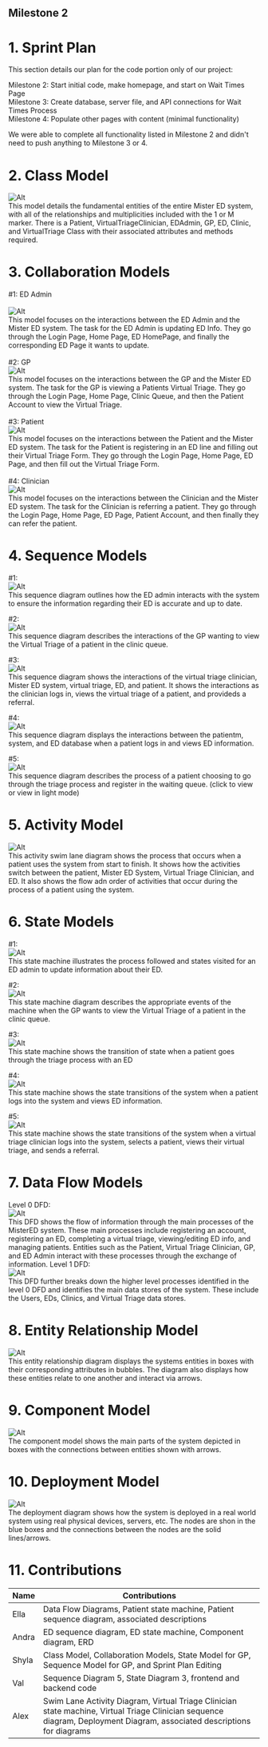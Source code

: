 ## Milestone 2

# 1. Sprint Plan

This section details our plan for the code portion only of our project:

Milestone 2: Start initial code, make homepage, and start on Wait Times Page <br>
Milestone 3: Create database, server file, and API connections for Wait Times Process <br>
Milestone 4: Populate other pages with content (minimal functionality) <br>

We were able to complete all functionality listed in Milestone 2 and didn't need to push anything to Milestone 3 or 4.

# 2. Class Model

  ![Alt](Diagrams/ClassDiagram.svg)
  <br> This model details the fundamental entities of the entire Mister ED system, with all of the relationships and multiplicities included with the 1 or M marker. There is a Patient, VirtualTriageClinician, EDAdmin, GP, ED, Clinic, and VirtualTriage Class with their associated attributes and methods required. 

# 3. Collaboration Models

  #1: ED Admin  
  <br> 
  ![Alt](Diagrams/EDAdminCollaborationDiagram.drawio.svg) 
  <br>This model focuses on the interactions between the ED Admin and the Mister ED system. The task for the ED Admin is updating ED Info. They go through the Login Page, Home Page, ED HomePage, and finally the corresponding ED Page it wants to update.
  <br>  
  #2: GP
  <br>
  ![Alt](Diagrams/GPCollaborationDiagram.svg)
  <br>This model focuses on the interactions between the GP and the Mister ED system. The task for the GP is viewing a Patients Virtual Triage. They go through the Login Page, Home Page, Clinic Queue, and then the Patient Account to view the Virtual Triage. 
  <br>  
  #3: Patient
  <br>
   ![Alt](Diagrams/PatientCollaborationDiagram.svg)
   <br>This model focuses on the interactions between the Patient and the Mister ED system. The task for the Patient is registering in an ED line and filling out their Virtual Triage Form. They go through the Login Page, Home Page, ED Page, and then fill out the Virtual Triage Form. 
  <br>  
  #4: Clinician
  <br> 
   ![Alt](Diagrams/clinicianCollaborationDiagram.svg)
   <br>This model focuses on the interactions between the Clinician and the Mister ED system. The task for the Clinician is referring a patient. They go through the Login Page, Home Page, ED Page, Patient Account, and then finally they can refer the patient.
  <br>

# 4. Sequence Models

  #1: 
  <br> 
  ![Alt](Diagrams/EDAdminSequenceDiagram.drawio.svg)
  <br>This sequence diagram outlines how the ED admin interacts with the system to ensure the information regarding their ED is accurate and up to date.

  #2:
  <br>
  ![Alt](Diagrams/GPSequenceDiagram.drawio.svg) 
  <br>This sequence diagram describes the interactions of the GP wanting to view the Virtual Triage of a patient in the clinic queue.

  #3:
  <br>
  ![Alt](Diagrams/ClinicianSequence.svg)
  <br> This sequence diagram shows the interactions of the virtual triage clinician, Mister ED system, virtual triage, ED, and patient. It shows the interactions as the clinician logs in, views the virtual triage of a patient, and provideds a referral. 
  
  #4:
  <br>
  ![Alt](Diagrams/Sequence_patient1.drawio.svg)
  <br> This sequence diagram displays the interactions between the patientm, system, and ED database when a patient logs in and views ED information. 

  #5:
  <br>
  ![Alt](Diagrams/Patient_does_triage.drawio.svg)
  <br> This sequence diagram describes the process of a patient choosing to go through the triage process and register in the waiting queue. (click to view or view in light mode) <br>

# 5. Activity Model
![Alt](Diagrams/SwimLane.svg)
<br> This activity swim lane diagram shows the process that occurs when a patient uses the system from start to finish. It shows how the activities switch between the patient, Mister ED System, Virtual Triage Clinician, and ED. It also shows the flow adn order of activities that occur during the process of a patient using the system. 

# 6. State Models

  #1: 
  <br> 
  ![Alt](Diagrams/EDAdminStateMachinepng.png)
  <br> This state machine illustrates the process followed and states visited for an ED admin to update information about their ED.

  #2:
  <br>
  ![Alt](Diagrams/GPStateDiagram.svg) 
 <br>This state machine diagram describes the appropriate events of the machine when the GP wants to view the Virtual Triage of a patient in the clinic queue.

  #3:
  <br>
  ![Alt](Diagrams/Patient_triage_state_diagram.svg)
  <br> This state machine shows the transition of state when a patient goes through the triage process with an ED
  
  #4:
  <br>
  ![Alt](Diagrams/patientstatemachine.png)
  <br> This state machine shows the state transitions of the system when a patient logs into the system and views ED information. 
  
  #5:
  <br>
  ![Alt](Diagrams/StateDiagramVTC.svg)
  <br> This state machine shows the state transitions of the system when a virtual triage clinician logs into the system, selects a patient, views their virtual triage, and sends a referral.

# 7. Data Flow Models
Level 0 DFD: <br>
![Alt](Diagrams/DFD-Level0.drawio.svg)
<br> This DFD shows the flow of information through the main processes of the MisterED system. These main processes include registering an account, registering an ED, completing a virtual triage, viewing/editing ED info, and managing patients. Entities such as the Patient, Virtual Triage Clinician, GP, and ED Admin interact with these processes through the exchange of information. 
Level 1 DFD: <br>
![Alt](Diagrams/DFD-Level1.drawio.svg)
<br> This DFD further breaks down the higher level processes identified in the level 0 DFD and identifies the main data stores of the system. These include the Users, EDs, Clinics, and Virtual Triage data stores. 


# 8. Entity Relationship Model
 ![Alt](Diagrams/ERD.png)
  <br>This entity relationship diagram displays the systems entities in boxes with their corresponding attributes in bubbles. The diagram also displays how these entities relate to one another and interact via arrows.

# 9. Component Model
 ![Alt](Diagrams/componentdiagram.png)
  <br>The component model shows the main parts of the system depicted in boxes with the connections between entities shown with arrows. 

# 10. Deployment Model
 ![Alt](Diagrams/DeploymentDiagram.svg)
<br> The deployment diagram shows how the system is deployed in a real world system using real physical devices, servers, etc. The nodes are shon in the blue boxes and the connections between the nodes are the solid lines/arrows.
# 11. Contributions

| Name | Contributions | 
| ----------- | ---------------------- |
| Ella | Data Flow Diagrams, Patient state machine, Patient sequence diagram, associated descriptions |
| Andra | ED sequence diagram, ED state machine, Component diagram, ERD |
| Shyla | Class Model, Collaboration Models, State Model for GP, Sequence Model for GP, and Sprint Plan Editing|
| Val | Sequence Diagram 5, State Diagram 3, frontend and backend code| 
| Alex | Swim Lane Activity Diagram, Virtual Triage Clinician state machine, Virtual Triage Clinician sequence diagram, Deployment Diagram, associated descriptions for diagrams |

